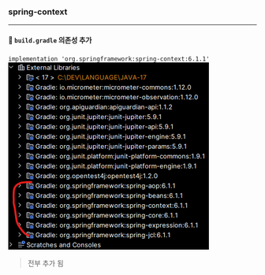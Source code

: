 ### spring-context
___
#### 💾 `build.gradle` 의존성 추가
`implementation 'org.springframework:spring-context:6.1.1'`
![img.png](img.png)
> 전부 추가 됨
